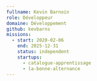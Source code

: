 ```yaml
---
fullname: Kevin Barnoin
role: Développeur
domaine: Développement
github: kevbarns
missions:
  - start: 2020-02-06
    end: 2025-12-31
    status: independent
    startups:
      - catalogue-apprentissage
      - la-bonne-alternance
---
```

